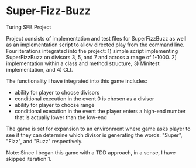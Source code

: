 # Super-Fizz-Buzz
Turing SFB Project

Project consists of implementation and test files for SuperFizzBuzz as well as an implementation script to allow directed play from the command line.  Four iterations integrated into the project: 1) simple script implementing SuperFizzBuzz on divisors 3, 5, and 7 and across a range of 1-1000.  2) implementation within a class and method structure, 3) Minitest implementation, and 4) CLI.

The functionality I have integrated into this game includes:
- ability for player to choose divisors
- conditional execution in the event 0 is chosen as a divisor
- ability for player to choose range
- conditional execution in the event the player enters a high-end number that is actually lower than the low-end

The game is set for expansion to an environment where game asks player to see if they can determine which divisor is generating the words: "Super", "Fizz", and "Buzz" respectively.

Note:  Since I began this game with a TDD approach, in a sense, I have skipped iteration 1.
